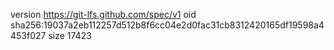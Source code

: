 version https://git-lfs.github.com/spec/v1
oid sha256:19037a2eb112257d512b8f6cc04e2d0fac31cb8312420165df19598a4453f027
size 17423
